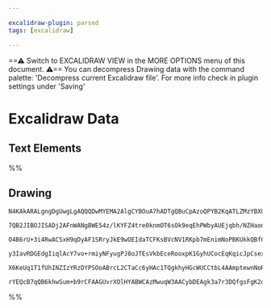 ```yaml
---

excalidraw-plugin: parsed
tags: [excalidraw]

---
```

==⚠  Switch to EXCALIDRAW VIEW in the MORE OPTIONS menu of this document. ⚠== You can decompress Drawing data with the command palette: 'Decompress current Excalidraw file'. For more info check in plugin settings under 'Saving'


# Excalidraw Data
## Text Elements
%%
## Drawing
```compressed-json
N4KAkARALgngDgUwgLgAQQQDwMYEMA2AlgCYBOuA7hADTgQBuCpAzoQPYB2KqATLZMzYBXUtiRoIACyhQ4zZAHoFAc0JRJQgEYA6bGwC2CgF7N6hbEcK4OCtptbErHALRY8RMpWdx8Q1TdIEfARcZgRmBShcZQUebTiARgBmGjoghH0EDihmbgBtcDBQMBKIEm4IBKgABmYAJQA5AHEAKQSmzAAxOGIOOQS4OoBVVJLIWEQKwOwojmVg0dLMbmck

7QB2JIBOJISADj2AFnWANgBWE54z/lKYFZ4tre0knmOT6sOk9eqEhPWbyAUEjqbh/NZHaonLZ7V48fbra6FSCSBCEZTSbhnOJnPbJM7Qk4vXFXAEQazzcSoaqk5hQUhsADWCAAwmx8GxSBUAMQJBC83mLSCaXDYBnKelCDjEVnszkSOnWZhwXCBbKCiAAM0I+HwAGVYAsJIIPOrafSmQB1YGSbh8JEQM2MhD6mCG9DG8qkiXojjhXJoBKktjK7Bq

O4B6rU+3i4RwACSxH9qDyAF1SRryJkE9wOEIdaTCFKsBVcNV1RKpb7mEnimNoPBKUkkQBfGkIBDEUEfb5bC7HUmMFjsLhodZbAdMVicBqcMTcGFnJKQngk+2EZgAEXSUA73DpQgQpM0wilAFFgplsknc/n7UIergd52A+seEkYdUeCdDoSo3WiBwDI5nm+Ckuyoq7mgGoEGEhTNuAaZ0LgcBwPqj6UrW0AopkFREOiUCLAwhAIBQABCIpihW0psh

y3IavRDGEdgIiqlAcY7vo+rmiyNFyugPJ8oJTEsVkbEceRooxpK1GyhUCocEqKqicJpCsexGSdNqeoGpSDpsp6hQQMxqmiepnF0k6VrECCaB2qUxlqRxXFOi6bp6SaNxGSJ2RmXUwg+n6oKeQ5pkcQA8iGYZdn+kAhT5HGdJwUCdLg+jauGqCIvZ3liRpSW6oQRiUjwMVeSZ8UZAAKlgUAAIJ4SO6DBBqBHBTlZloaQdWqWwFAorgz6oDeoGGXFu

X6KeUq1T1fUhINZIzYRzDYPSOoABrcL2CTaCc6yHAc1TQgkhyHGcWUCCtbL4AAmptewnNoRxJN+uwHG8eyeUYbAGNwtaQPQBAHtw1QbI8YPgxDexwW15XjX50lVkmEBUYR4okAVRXAbepRozJtFoH9ECkWy81csyWzk+TnSdOqdQIMoeYqtyp4bizLPUxA0OjTlzlMhFUDDteIGeXAgRmMIzBNKQ6OFZSw2eRmqUIHTRbS3Mv32lkuCaMEg37oe9

rYEQcB7qQB6khwSum+b9rCFAAGUvrXOlHYABWCAzMwuqW3AACybDEAgk3a7r3DQfgsFgK2dBasENbwc2QA==
```
%%